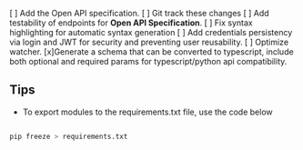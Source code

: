 [ ] Add the Open API specification.
[ ] Git track these changes
[ ] Add testability of endpoints for **Open API Specification**.
[ ] Fix syntax highlighting for automatic syntax generation
[ ] Add credentials persistency via login and JWT for security and preventing user reusability.
[ ] Optimize watcher.
[x]Generate a schema that can be converted to typescript, include both optional and required params for typescript/python api compatibility.

## Tips

- To export modules to the requirements.txt file, use the code below

```python

pip freeze > requirements.txt

```
